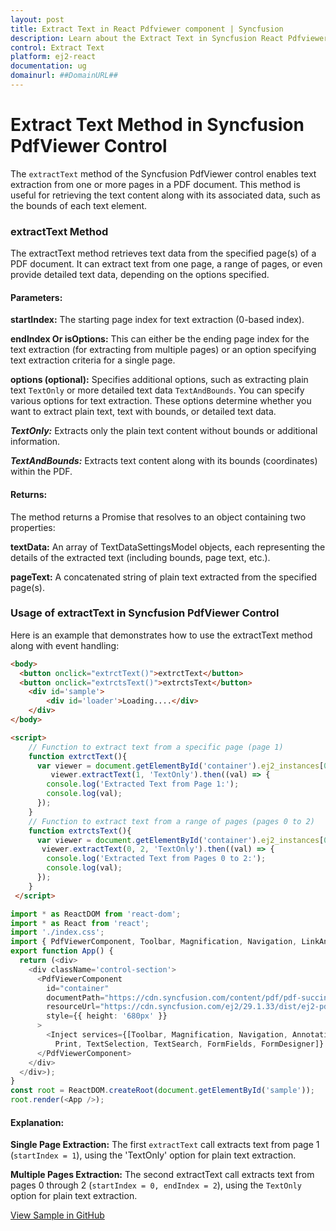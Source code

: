```yaml
---
layout: post
title: Extract Text in React Pdfviewer component | Syncfusion
description: Learn about the Extract Text in Syncfusion React Pdfviewer component of Syncfusion Essential JS 2 and more.
control: Extract Text
platform: ej2-react
documentation: ug
domainurl: ##DomainURL##
---
```


# Extract Text Method in Syncfusion PdfViewer Control

The `extractText` method of the Syncfusion PdfViewer control enables text extraction from one or more pages in a PDF document. This method is useful for retrieving the text content along with its associated data, such as the bounds of each text element.

### extractText Method
The extractText method retrieves text data from the specified page(s) of a PDF document. It can extract text from one page, a range of pages, or even provide detailed text data, depending on the options specified.

#### Parameters:
**startIndex:** The starting page index for text extraction (0-based index).

**endIndex Or isOptions:** This can either be the ending page index for the text extraction (for extracting from multiple pages) or an option specifying text extraction criteria for a single page.

**options (optional):** Specifies additional options, such as extracting plain text `TextOnly` or more detailed text data `TextAndBounds`. You can specify various options for text extraction. These options determine whether you want to extract plain text, text with bounds, or detailed text data.

***TextOnly:*** Extracts only the plain text content without bounds or additional information.

***TextAndBounds:*** Extracts text content along with its bounds (coordinates) within the PDF.

#### Returns:
The method returns a Promise that resolves to an object containing two properties:

**textData:** An array of TextDataSettingsModel objects, each representing the details of the extracted text (including bounds, page text, etc.).

**pageText:** A concatenated string of plain text extracted from the specified page(s).

### Usage of extractText in Syncfusion PdfViewer Control
Here is an example that demonstrates how to use the extractText method along with event handling:

```html
<body>
  <button onclick="extrctText()">extrctText</button>
  <button onclick="extrctsText()">extrctsText</button>
    <div id='sample'>
        <div id='loader'>Loading....</div>
    </div>
</body>

<script>
    // Function to extract text from a specific page (page 1)
    function extrctText(){ 
      var viewer = document.getElementById('container').ej2_instances[0];
	     viewer.extractText(1, 'TextOnly').then((val) => {
        console.log('Extracted Text from Page 1:'); 
        console.log(val);
      });
    }
    // Function to extract text from a range of pages (pages 0 to 2)
    function extrctsText(){              
      var viewer = document.getElementById('container').ej2_instances[0];
	   viewer.extractText(0, 2, 'TextOnly').then((val) => {
        console.log('Extracted Text from Pages 0 to 2:');
        console.log(val);
      });
    }
 </script>
```
```ts
import * as ReactDOM from 'react-dom';
import * as React from 'react';
import './index.css';
import { PdfViewerComponent, Toolbar, Magnification, Navigation, LinkAnnotation, BookmarkView, ThumbnailView, Print, TextSelection, Annotation, TextSearch, FormFields, FormDesigner, Inject } from '@syncfusion/ej2-react-pdfviewer';
export function App() {
  return (<div>
    <div className='control-section'>
      <PdfViewerComponent 
        id="container" 
        documentPath="https://cdn.syncfusion.com/content/pdf/pdf-succinctly.pdf"
        resourceUrl="https://cdn.syncfusion.com/ej2/29.1.33/dist/ej2-pdfviewer-lib" 
        style={{ height: '680px' }} 
      >
        <Inject services={[Toolbar, Magnification, Navigation, Annotation, LinkAnnotation, BookmarkView, ThumbnailView,
          Print, TextSelection, TextSearch, FormFields, FormDesigner]} />
      </PdfViewerComponent>
    </div>
  </div>);
}
const root = ReactDOM.createRoot(document.getElementById('sample'));
root.render(<App />);

```

#### Explanation:
**Single Page Extraction:** The first `extractText` call extracts text from page 1 (`startIndex = 1`), using the 'TextOnly' option for plain text extraction.

**Multiple Pages Extraction:** The second extractText call extracts text from pages 0 through 2 (`startIndex = 0, endIndex = 2`), using the `TextOnly` option for plain text extraction.

[View Sample in GitHub](https://github.com/SyncfusionExamples/react-pdf-viewer-examples/tree/master/How%20to)